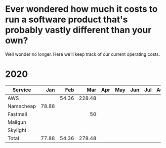 # Ever wondered how much it costs to run a software product that's probably vastly different than your own?

Well wonder no longer.  Here we'll keep track of our current operating costs.

# 2020

| Service       |  Jan  |  Feb  |  Mar  |  Apr  |  May  |  Jun  |  Jul  |  Aug  |  Sep  |  Oct  |  Nov  |  Dec  |
| ------------- |------:|------:|------:|------:|------:|------:|------:|------:|------:|------:|------:|------:|
| AWS           |       |  54.36| 228.48|       |       |       |       |       |       |       |       |       |
| Namecheap     |  78.88|       |       |       |       |       |       |       |       |       |       |       |
| Fastmail      |       |       |     50|       |       |       |       |       |       |       |       |       |
| Mailgun       |       |       |       |       |       |       |       |       |       |       |       |       |
| Skylight      |       |       |       |       |       |       |       |       |       |       |       |       |
| Total         |  77.88|  54.36| 278.48|       |       |       |       |       |       |       |       |       |
